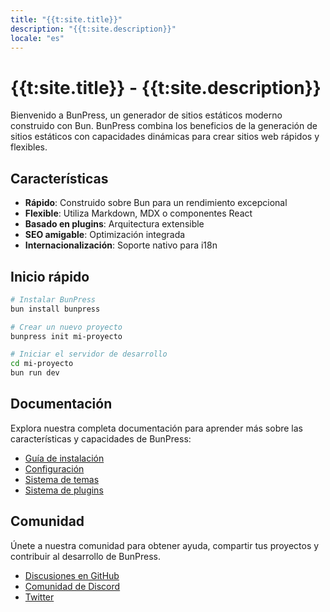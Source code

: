 ```yaml
---
title: "{{t:site.title}}"
description: "{{t:site.description}}"
locale: "es"
---
```


# {{t:site.title}} - {{t:site.description}}

Bienvenido a BunPress, un generador de sitios estáticos moderno construido con Bun. BunPress combina los beneficios de la generación de sitios estáticos con capacidades dinámicas para crear sitios web rápidos y flexibles.

## Características

- **Rápido**: Construido sobre Bun para un rendimiento excepcional
- **Flexible**: Utiliza Markdown, MDX o componentes React
- **Basado en plugins**: Arquitectura extensible
- **SEO amigable**: Optimización integrada
- **Internacionalización**: Soporte nativo para i18n

## Inicio rápido

```bash
# Instalar BunPress
bun install bunpress

# Crear un nuevo proyecto
bunpress init mi-proyecto

# Iniciar el servidor de desarrollo
cd mi-proyecto
bun run dev
```

## Documentación

Explora nuestra completa documentación para aprender más sobre las características y capacidades de BunPress:

- [Guía de instalación](/es/docs/guide/installation)
- [Configuración](/es/docs/guide/configuration)
- [Sistema de temas](/es/docs/guide/themes)
- [Sistema de plugins](/es/docs/guide/plugins)

## Comunidad

Únete a nuestra comunidad para obtener ayuda, compartir tus proyectos y contribuir al desarrollo de BunPress.

- [Discusiones en GitHub](https://github.com/bunpress/bunpress/discussions)
- [Comunidad de Discord](https://discord.gg/bunpress)
- [Twitter](https://twitter.com/bunpress)